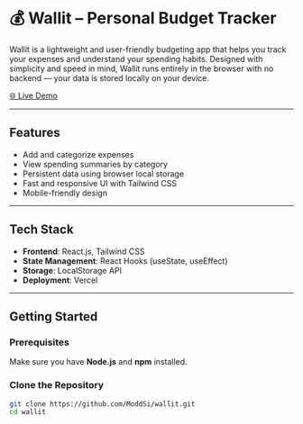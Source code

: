 # 💰 Wallit – Personal Budget Tracker

Wallit is a lightweight and user-friendly budgeting app that helps you track your expenses and understand your spending habits. Designed with simplicity and speed in mind, Wallit runs entirely in the browser with no backend — your data is stored locally on your device.

[🌐 Live Demo](https://wallit-umber.vercel.app)

---

## Features

- Add and categorize expenses
- View spending summaries by category
- Persistent data using browser local storage
- Fast and responsive UI with Tailwind CSS
- Mobile-friendly design

---

## Tech Stack

- **Frontend**: React.js, Tailwind CSS
- **State Management**: React Hooks (useState, useEffect)
- **Storage**: LocalStorage API
- **Deployment**: Vercel

---

## Getting Started

### Prerequisites
Make sure you have **Node.js** and **npm** installed.

### Clone the Repository
```bash
git clone https://github.com/ModdSi/wallit.git
cd wallit
